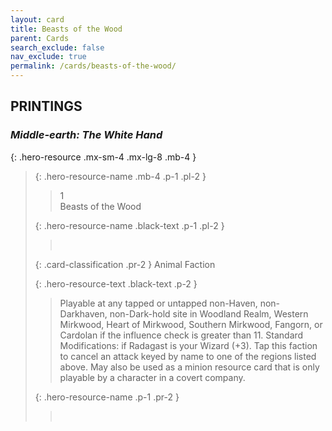 ```yaml
---
layout: card
title: Beasts of the Wood
parent: Cards
search_exclude: false
nav_exclude: true
permalink: /cards/beasts-of-the-wood/
---
```


## PRINTINGS


### _Middle-earth: The White Hand_

{: .hero-resource .mx-sm-4 .mx-lg-8 .mb-4 }
> {: .hero-resource-name .mb-4 .p-1 .pl-2 }
> > <div class="card-mp">1</div>
> > <div class="card-name">Beasts of the Wood</div>
>
> {: .hero-resource-name .black-text .p-1 .pl-2 }
> > &nbsp;
>
> {: .card-classification .pr-2 }
> Animal Faction
>
> {: .hero-resource-text .black-text .p-2 }
> > Playable at any tapped or untapped non-Haven, non-Darkhaven, non-Dark-hold site in Woodland Realm, Western Mirkwood, Heart of Mirkwood, Southern Mirkwood, Fangorn, or Cardolan if the influence check is greater than 11.  Standard Modifications: if Radagast is your Wizard (+3). Tap this faction to cancel an attack keyed by name to one of the regions listed above. May also be used as a minion resource card that is only playable by a character in a covert company. 
> 
> {: .hero-resource-name .p-1 .pr-2 }
> > <div class="card-shield"></div>
> > <div class="card-corruption">&nbsp;</div>
